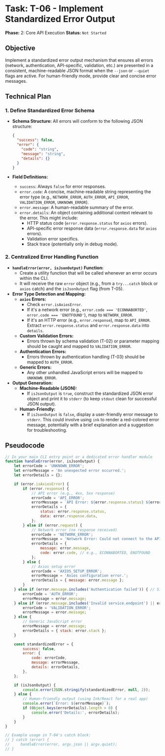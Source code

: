 # Task: T-06 - Implement Standardized Error Output

**Phase:** 2: Core API Execution
**Status:** `Not Started`

## Objective

Implement a standardized error output mechanism that ensures all errors (network, authentication, API-specific, validation, etc.) are presented in a consistent, machine-readable JSON format when the `--json` or `--quiet` flags are active. For human-friendly mode, provide clear and concise error messages.

## Technical Plan

### 1. Define Standardized Error Schema

-   **Schema Structure:** All errors will conform to the following JSON structure:

    ```json
    {
      "success": false,
      "error": {
        "code": "string",
        "message": "string",
        "details": {}
      }
    }
    ```

-   **Field Definitions:**
    -   `success`: Always `false` for error responses.
    -   `error.code`: A concise, machine-readable string representing the error type (e.g., `NETWORK_ERROR`, `AUTH_ERROR`, `API_ERROR`, `VALIDATION_ERROR`, `UNKNOWN_ERROR`).
    -   `error.message`: A human-readable summary of the error.
    -   `error.details`: An object containing additional context relevant to the error. This might include:
        -   HTTP status code (`error.response.status` for `axios` errors).
        -   API-specific error response data (`error.response.data` for `axios` errors).
        -   Validation error specifics.
        -   Stack trace (potentially only in debug mode).

### 2. Centralized Error Handling Function

-   **`handleError(error, isJsonOutput)` Function:**
    -   Create a utility function that will be called whenever an error occurs within the CLI.
    -   It will receive the raw `error` object (e.g., from a `try...catch` block or `axios` catch) and the `isJsonOutput` flag (from T-05).
-   **Error Type Detection and Mapping:**
    -   **`axios` Errors:**
        -   Check `error.isAxiosError`.
        -   If it's a network error (e.g., `error.code === 'ECONNABORTED'`, `error.code === 'ENOTFOUND'`), map to `NETWORK_ERROR`.
        -   If it's an HTTP error (e.g., `error.response`), map to `API_ERROR`. Extract `error.response.status` and `error.response.data` into `details`.
    -   **Custom Validation Errors:**
        -   Errors thrown by schema validation (T-02) or parameter mapping should be caught and mapped to `VALIDATION_ERROR`.
    -   **Authentication Errors:**
        -   Errors thrown by authentication handling (T-03) should be mapped to `AUTH_ERROR`.
    -   **Generic Errors:**
        -   Any other unhandled JavaScript errors will be mapped to `UNKNOWN_ERROR`.
-   **Output Generation:**
    -   **Machine-Readable (JSON):**
        -   If `isJsonOutput` is `true`, construct the standardized JSON error object and print it to `stderr` (to keep `stdout` clean for successful JSON output).
    -   **Human-Friendly:**
        -   If `isJsonOutput` is `false`, display a user-friendly error message to `stderr`. This could involve using `ink` to render a red-colored error message, potentially with a brief explanation and a suggestion for troubleshooting.

## Pseudocode

```javascript
// In your main CLI entry point or a dedicated error handler module
function handleError(error, isJsonOutput) {
    let errorCode = 'UNKNOWN_ERROR';
    let errorMessage = 'An unexpected error occurred.';
    let errorDetails = {};

    if (error.isAxiosError) {
        if (error.response) {
            // API error (e.g., 4xx, 5xx response)
            errorCode = 'API_ERROR';
            errorMessage = `API Error: ${error.response.status} ${error.response.statusText}`;
            errorDetails = {
                status: error.response.status,
                data: error.response.data,
            };
        } else if (error.request) {
            // Network error (no response received)
            errorCode = 'NETWORK_ERROR';
            errorMessage = 'Network Error: Could not connect to the API.';
            errorDetails = {
                message: error.message,
                code: error.code, // e.g., ECONNABORTED, ENOTFOUND
            };
        } else {
            // Axios setup error
            errorCode = 'AXIOS_SETUP_ERROR';
            errorMessage = 'Axios configuration error.';
            errorDetails = { message: error.message };
        }
    } else if (error.message.includes('Authentication failed')) { // Simple check for now, refine later
        errorCode = 'AUTH_ERROR';
        errorMessage = error.message;
    } else if (error.message.includes('Invalid service.endpoint') || error.message.includes('not found')) { // Example validation errors
        errorCode = 'VALIDATION_ERROR';
        errorMessage = error.message;
    } else {
        // Generic JavaScript error
        errorMessage = error.message;
        errorDetails = { stack: error.stack };
    }

    const standardizedError = {
        success: false,
        error: {
            code: errorCode,
            message: errorMessage,
            details: errorDetails,
        },
    };

    if (isJsonOutput) {
        console.error(JSON.stringify(standardizedError, null, 2));
    } else {
        // Human-friendly output (using Ink/React for a real app)
        console.error(`Error: ${errorMessage}`);
        if (Object.keys(errorDetails).length > 0) {
            console.error('Details:', errorDetails);
        }
    }
}

// Example usage in T-04's catch block:
// } catch (error) {
//     handleError(error, argv.json || argv.quiet);
// }
```
